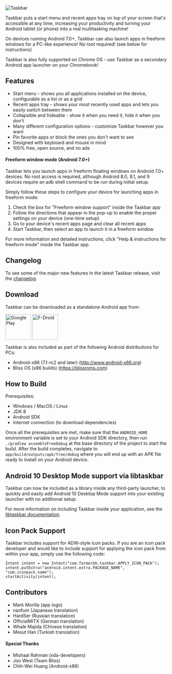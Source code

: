 ![Taskbar](http://i.imgur.com/gttRian.png)

Taskbar puts a start menu and recent apps tray on top of your screen that's accessible at any time, increasing your productivity and turning your Android tablet (or phone) into a real multitasking machine!

On devices running Android 7.0+, Taskbar can also launch apps in freeform windows for a PC-like experience!  No root required!  (see below for instructions)

Taskbar is also fully supported on Chrome OS - use Taskbar as a secondary Android app launcher on your Chromebook!

## Features
* Start menu - shows you all applications installed on the device, configurable as a list or as a grid
* Recent apps tray - shows your most recently used apps and lets you easily switch between them
* Collapsible and hideable - show it when you need it, hide it when you don't
* Many different configuration options - customize Taskbar however you want
* Pin favorite apps or block the ones you don't want to see
* Designed with keyboard and mouse in mind
* 100% free, open source, and no ads

#### Freeform window mode (Android 7.0+)

Taskbar lets you launch apps in freeform floating windows on Android 7.0+ devices.  No root access is required, although Android 8.0, 8.1, and 9 devices require an adb shell command to be run during initial setup.

Simply follow these steps to configure your device for launching apps in freeform mode:

1. Check the box for "Freeform window support" inside the Taskbar app
2. Follow the directions that appear in the pop-up to enable the proper settings on your device (one-time setup)
3. Go to your device's recent apps page and clear all recent apps
4. Start Taskbar, then select an app to launch it in a freeform window

For more information and detailed instructions, click "Help & instructions for freeform mode" inside the Taskbar app.

## Changelog
To see some of the major new features in the latest Taskbar release, visit the [changelog](https://github.com/farmerbb/Taskbar/blob/master/CHANGELOG.md).

## Download
Taskbar can be downloaded as a standalone Android app from:

[<img src="https://play.google.com/intl/en_us/badges/images/generic/en_badge_web_generic.png"
      alt="Google Play"
      height="80"
      align="middle">](https://play.google.com/store/apps/details?id=com.farmerbb.taskbar)
[<img src="https://fdroid.gitlab.io/artwork/badge/get-it-on.png"
      alt="F-Droid"
      height="80"
      align="middle">](https://f-droid.org/packages/com.farmerbb.taskbar/)

Taskbar is also included as part of the following Android distributions for PCs:

* Android-x86 (7.1-rc2 and later) (http://www.android-x86.org)
* Bliss OS (x86 builds) (https://blissroms.com)

## How to Build
Prerequisites:
* Windows / MacOS / Linux
* JDK 8
* Android SDK
* Internet connection (to download dependencies)

Once all the prerequisites are met, make sure that the `ANDROID_HOME` environment variable is set to your Android SDK directory, then run `./gradlew assembleFreeDebug` at the base directory of the project to start the build. After the build completes, navigate to `app/build/outputs/apk/free/debug` where you will end up with an APK file ready to install on your Android device.

## Android 10 Desktop Mode support via libtaskbar
Taskbar can now be included as a library inside any third-party launcher, to quickly and easily add Android 10 Desktop Mode support into your existing launcher with no additional setup.

For more information on including Taskbar inside your application, see the [libtaskbar documentation](https://github.com/farmerbb/Taskbar/blob/master/lib/README.md).

## Icon Pack Support
Taskbar includes support for ADW-style icon packs.  If you are an icon pack developer and would like to include support for applying the icon pack from within your app, simply use the following code:

    Intent intent = new Intent("com.farmerbb.taskbar.APPLY_ICON_PACK");
    intent.putExtra("android.intent.extra.PACKAGE_NAME", "com.iconpack.name");
    startActivity(intent);

## Contributors
* Mark Morilla (app logo)
* naofum (Japanese translation)
* HardSer (Russian translation)
* OfficialMITX (German translation)
* Whale Majida (Chinese translation)
* Mesut Han (Turkish translation)

#### Special Thanks
* Mishaal Rahman (xda-developers)
* Jon West (Team Bliss)
* Chih-Wei Huang (Android-x86)
